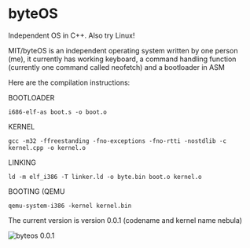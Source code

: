 # byteOS
<p>Independent OS in C++. Also try Linux!</p>

MIT/byteOS is an independent operating system written by one person (me), it currently has working keyboard, a command handling function (currently one command called neofetch) and a bootloader in ASM

Here are the compilation instructions:

BOOTLOADER

`i686-elf-as boot.s -o boot.o`

KERNEL

`gcc -m32 -ffreestanding -fno-exceptions -fno-rtti -nostdlib -c kernel.cpp -o kernel.o`

LINKING

`ld -m elf_i386 -T linker.ld -o byte.bin boot.o kernel.o`

BOOTING (QEMU

`qemu-system-i386 -kernel kernel.bin`


The current version is version 0.0.1 (codename and kernel name nebula)


![byteos 0.0.1](https://github.com/user-attachments/assets/07575e66-cabf-484f-bd87-fd1e56d4600c)


